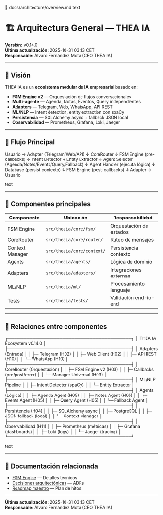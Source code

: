 📐 docs/architecture/overview.md
text
# 🏗️ Arquitectura General — THEA IA

**Versión:** v0.14.0  
**Última actualización:** 2025-10-31 03:13 CET  
**Responsable:** Álvaro Fernández Mota (CEO THEA IA)

---

## 🎯 Visión

THEA IA es un **ecosistema modular de IA empresarial** basado en:
- **FSM Engine v2** — Orquestación de flujos conversacionales
- **Multi-agente** — Agenda, Notas, Eventos, Query independientes
- **Adapters** — Telegram, Web, WhatsApp, API REST
- **ML/NLP** — Intent detection, entity extraction con spaCy
- **Persistencia** — SQLAlchemy async + fallback JSON local
- **Observabilidad** — Prometheus, Grafana, Loki, Jaeger

---

## 🔄 Flujo Principal

Usuario → Adapter (Telegram/Web/API)
↓
CoreRouter
↓
FSM Engine (pre-callbacks)
↓
Intent Detector + Entity Extractor
↓
Agent Selector (Agenda/Notes/Events/Query/Fallback)
↓
Agent Handler (ejecuta lógica)
↓
Database (persist contexto)
↓
FSM Engine (post-callbacks)
↓
Adapter → Usuario

text

---

## 🧩 Componentes principales

| Componente | Ubicación | Responsabilidad |
|-----------|-----------|-----------------|
| FSM Engine | `src/theaia/core/fsm/` | Orquestación de estados |
| CoreRouter | `src/theaia/core/router/` | Ruteo de mensajes |
| Context Manager | `src/theaia/core/context/` | Persistencia contexto |
| Agents | `src/theaia/agents/` | Lógica de dominio |
| Adapters | `src/theaia/adapters/` | Integraciones externas |
| ML/NLP | `src/theaia/ml/` | Procesamiento lenguaje |
| Tests | `src/theaia/tests/` | Validación end-to-end |

---

## 🔗 Relaciones entre componentes

┌─────────────────────────────────────────┐
│ THEA IA Ecosystem v0.14.0 │
├─────────────────────────────────────────┤
│ Adapters (Entrada) │
│ ├─ Telegram (H02) │
│ ├─ Web Client (H02) │
│ ├─ API REST (H10) │
│ └─ WhatsApp (H10) │
├─────────────────────────────────────────┤
│ CoreRouter (Orquestación) │
│ ├─ FSM Engine v2 (H03) │
│ ├─ Callbacks (pre/post/error) │
│ └─ Manager Universal (H03) │
├─────────────────────────────────────────┤
│ ML/NLP Pipeline │
│ ├─ Intent Detector (spaCy) │
│ └─ Entity Extractor │
├─────────────────────────────────────────┤
│ Agents (Lógica) │
│ ├─ Agenda Agent (H05) │
│ ├─ Notes Agent (H05) │
│ ├─ Events Agent (H05) │
│ ├─ Query Agent (H05) │
│ └─ Fallback Agent │
├─────────────────────────────────────────┤
│ Persistencia (H04) │
│ ├─ SQLAlchemy async │
│ ├─ PostgreSQL │
│ ├─ JSON fallback (local) │
│ └─ Context Manager │
├─────────────────────────────────────────┤
│ Observabilidad (H11) │
│ ├─ Prometheus (métricas) │
│ ├─ Grafana (dashboards) │
│ ├─ Loki (logs) │
│ └─ Jaeger (tracing) │
└─────────────────────────────────────────┘

text

---

## 📖 Documentación relacionada

- [FSM Engine](./fsmengine.md) — Detalles técnicos
- [Decisiones arquitectónicas](./decisions.md) — ADRs
- [Roadmap maestro](../roadmap/master.md) — Plan de hitos

---

**Última actualización:** 2025-10-31 03:13 CET  
**Responsable:** Álvaro Fernández Mota (CEO THEA IA)
